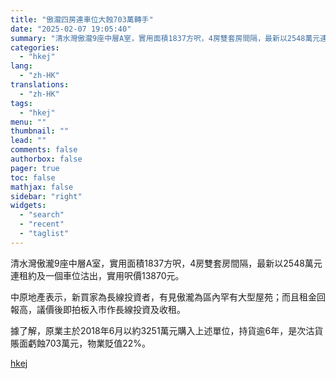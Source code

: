 ```yaml
---
title: "傲瀧四房連車位大蝕703萬轉手"
date: "2025-02-07 19:05:40"
summary: "清水灣傲瀧9座中層A室，實用面積1837方呎，4房雙套房間隔，最新以2548萬元連租約及一個車位沽出..."
categories:
  - "hkej"
lang:
  - "zh-HK"
translations:
  - "zh-HK"
tags:
  - "hkej"
menu: ""
thumbnail: ""
lead: ""
comments: false
authorbox: false
pager: true
toc: false
mathjax: false
sidebar: "right"
widgets:
  - "search"
  - "recent"
  - "taglist"
---
```


清水灣傲瀧9座中層A室，實用面積1837方呎，4房雙套房間隔，最新以2548萬元連租約及一個車位沽出，實用呎價13870元。

中原地產表示，新買家為長線投資者，有見傲瀧為區內罕有大型屋苑；而且租金回報高，議價後即拍板入市作長線投資及收租。

據了解，原業主於2018年6月以約3251萬元購入上述單位，持貨逾6年，是次沽貨賬面虧蝕703萬元，物業貶值22%。

[hkej](https://www2.hkej.com/instantnews/property/article/3995029/%E5%82%B2%E7%80%A7%E5%9B%9B%E6%88%BF%E9%80%A3%E8%BB%8A%E4%BD%8D%E5%A4%A7%E8%9D%95703%E8%90%AC%E8%BD%89%E6%89%8B)

